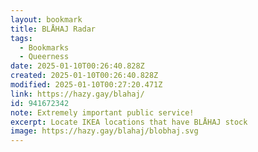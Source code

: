 ```yaml
---
layout: bookmark
title: BLÅHAJ Radar
tags:
  - Bookmarks
  - Queerness
date: 2025-01-10T00:26:40.828Z
created: 2025-01-10T00:26:40.828Z
modified: 2025-01-10T00:27:20.471Z
link: https://hazy.gay/blahaj/
id: 941672342
note: Extremely important public service!
excerpt: Locate IKEA locations that have BLÅHAJ stock
image: https://hazy.gay/blahaj/blobhaj.svg
---
```

